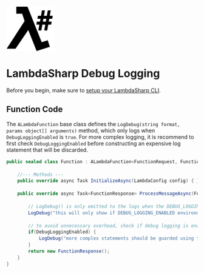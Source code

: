 ![λ#](../../Docs/images/LambdaSharpLogo.png)

# LambdaSharp Debug Logging

Before you begin, make sure to [setup your LambdaSharp CLI](https://lambdasharp.net/articles/Setup.html).

## Function Code

The `ALambdaFunction` base class defines the `LogDebug(string format, params object[] arguments)` method, which only logs when `DebugLoggingEnabled` is `true`. For more complex logging, it is recommend to first check `DebugLoggingEnabled` before constructing an expensive log statement that will be discarded.

```csharp
public sealed class Function : ALambdaFunction<FunctionRequest, FunctionResponse> {

    //--- Methods ---
    public override async Task InitializeAsync(LambdaConfig config) { }

    public override async Task<FunctionResponse> ProcessMessageAsync(FunctionRequest request) {

        // LogDebug() is only emitted to the logs when the DEBUG_LOGGING_ENABLED environment variable is set
        LogDebug("this will only show if DEBUG_LOGGING_ENABLED environment variable is set");

        // to avoid unnecessary overhead, check if debug logging is enabled before constructing debug output
        if(DebugLoggingEnabled) {
            LogDebug("more complex statements should be guarded using the DebugLoggingEnabled property");
        }
        return new FunctionResponse();
    }
}
```
